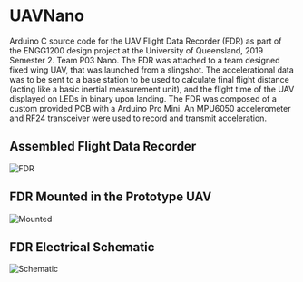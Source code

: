 # UAVNano

Arduino C source code for the UAV Flight Data Recorder (FDR) as part of the ENGG1200 design project at the University of Queensland, 2019 Semester 2. Team P03 Nano. The FDR was attached to a team designed fixed wing UAV, that was launched from a slingshot. The accelerational data was to be sent to a base station to be used to calculate final flight distance (acting like a basic inertial measurement unit), and the flight time of the UAV displayed on LEDs in binary upon landing. The FDR was composed of a custom provided PCB with a Arduino Pro Mini. An MPU6050 accelerometer and RF24 transceiver were used to record and transmit acceleration.

## Assembled Flight Data Recorder
![FDR](https://raw.githubusercontent.com/Gabrblal/Nano/master/Wiki/FDR.jpg)

## FDR Mounted in the Prototype UAV
![Mounted](https://raw.githubusercontent.com/Gabrblal/Nano/master/Wiki/Mounted.jpg)

## FDR Electrical Schematic
![Schematic](https://raw.githubusercontent.com/Gabrblal/Nano/master/Wiki/Electrical.png)

